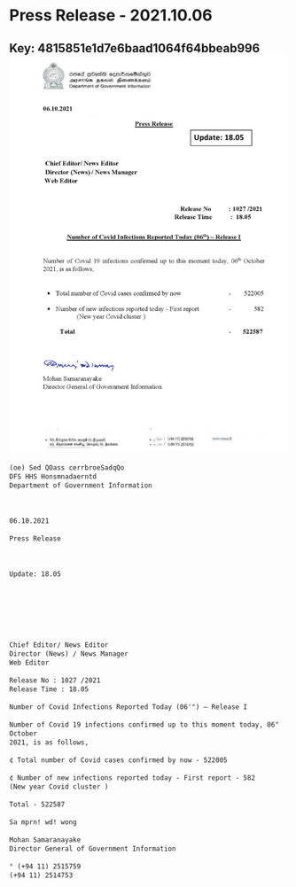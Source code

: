 # Press Release - 2021.10.06 
Key: 4815851e1d7e6baad1064f64bbeab996 
![img](img/4815851e1d7e6baad1064f64bbeab996.jpg)
---
```
(oe) Sed QOass cerrbroeSadqQo
DFS HHS Honsmnadaerntd
Department of Government Information

 

06.10.2021

Press Release

 

Update: 18.05

 

 

 

Chief Editor/ News Editor
Director (News) / News Manager
Web Editor

Release No : 1027 /2021
Release Time : 18.05

Number of Covid Infections Reported Today (06'") — Release I

Number of Covid 19 infections confirmed up to this moment today, 06" October
2021, is as follows,

¢ Total number of Covid cases confirmed by now - 522005

¢ Number of new infections reported today - First report - 582
(New year Covid cluster )

Total - 522587

Sa mprn! wd! wong

Mohan Samaranayake
Director General of Government Information

° (+94 11) 2515759
(+94 11) 2514753

 

```
